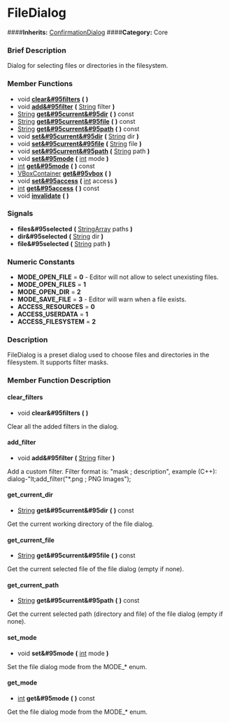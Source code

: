 #  FileDialog  
####**Inherits:** [ConfirmationDialog](class_confirmationdialog)
####**Category:** Core

###  Brief Description  
Dialog for selecting files or directories in the filesystem.

###  Member Functions 
  * void  **[clear&#95filters](#clear_filters)**  **(** **)**
  * void  **[add&#95filter](#add_filter)**  **(** [String](class_string) filter  **)**
  * [String](class_string)  **[get&#95current&#95dir](#get_current_dir)**  **(** **)** const
  * [String](class_string)  **[get&#95current&#95file](#get_current_file)**  **(** **)** const
  * [String](class_string)  **[get&#95current&#95path](#get_current_path)**  **(** **)** const
  * void  **[set&#95current&#95dir](#set_current_dir)**  **(** [String](class_string) dir  **)**
  * void  **[set&#95current&#95file](#set_current_file)**  **(** [String](class_string) file  **)**
  * void  **[set&#95current&#95path](#set_current_path)**  **(** [String](class_string) path  **)**
  * void  **[set&#95mode](#set_mode)**  **(** [int](class_int) mode  **)**
  * [int](class_int)  **[get&#95mode](#get_mode)**  **(** **)** const
  * [VBoxContainer](class_vboxcontainer)  **[get&#95vbox](#get_vbox)**  **(** **)**
  * void  **[set&#95access](#set_access)**  **(** [int](class_int) access  **)**
  * [int](class_int)  **[get&#95access](#get_access)**  **(** **)** const
  * void  **[invalidate](#invalidate)**  **(** **)**

###  Signals  
  *  **files&#95selected**  **(** [StringArray](class_stringarray) paths  **)**
  *  **dir&#95selected**  **(** [String](class_string) dir  **)**
  *  **file&#95selected**  **(** [String](class_string) path  **)**

###  Numeric Constants  
  * **MODE_OPEN_FILE** = **0** - Editor will not allow to select unexisting files.
  * **MODE_OPEN_FILES** = **1**
  * **MODE_OPEN_DIR** = **2**
  * **MODE_SAVE_FILE** = **3** - Editor will warn when a file exists.
  * **ACCESS_RESOURCES** = **0**
  * **ACCESS_USERDATA** = **1**
  * **ACCESS_FILESYSTEM** = **2**

###  Description  
FileDialog is a preset dialog used to choose files and directories in the filesystem. It supports filter masks.

###  Member Function Description  

#### <a name="clear_filters">clear_filters</a>
  * void  **clear&#95filters**  **(** **)**

Clear all the added filters in the dialog.

#### <a name="add_filter">add_filter</a>
  * void  **add&#95filter**  **(** [String](class_string) filter  **)**

Add a custom filter. Filter format is: "mask ; description", example (C++): dialog-"lt;add_filter("*.png ; PNG Images");

#### <a name="get_current_dir">get_current_dir</a>
  * [String](class_string)  **get&#95current&#95dir**  **(** **)** const

Get the current working directory of the file dialog.

#### <a name="get_current_file">get_current_file</a>
  * [String](class_string)  **get&#95current&#95file**  **(** **)** const

Get the current selected file of the file dialog (empty if none).

#### <a name="get_current_path">get_current_path</a>
  * [String](class_string)  **get&#95current&#95path**  **(** **)** const

Get the current selected path (directory and file) of the file dialog (empty if none).

#### <a name="set_mode">set_mode</a>
  * void  **set&#95mode**  **(** [int](class_int) mode  **)**

Set the file dialog mode from the MODE_* enum.

#### <a name="get_mode">get_mode</a>
  * [int](class_int)  **get&#95mode**  **(** **)** const

Get the file dialog mode from the MODE_* enum.
